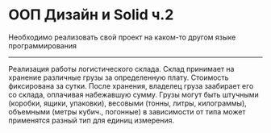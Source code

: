 # ООП Дизайн и Solid ч.2

Необходимо реализовать свой проект на каком-то другом языке программирования

---

Реализация работы логистического склада. Склад принимает на хранение различные грузы за определенную плату. 
Стоимость фиксирована за сутки. После хранения, владелец груза заабирает его со склада, оплачивая набежавшую сумму.
Грузы могут быть штучными (коробки, ящики, упаковки), весовыми (тонны, литры, килограммы), объемными (метры кубич., погонные)
в зависимости от типа может применятся разный тип для единиц измерения.
